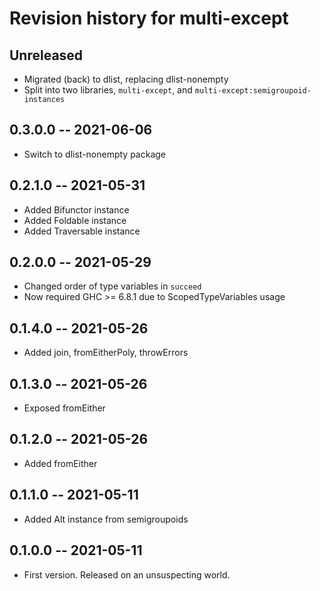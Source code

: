 # Revision history for multi-except

## Unreleased

* Migrated (back) to dlist, replacing dlist-nonempty
* Split into two libraries, `multi-except`, and `multi-except:semigroupoid-instances`

## 0.3.0.0 -- 2021-06-06

* Switch to dlist-nonempty package

## 0.2.1.0 -- 2021-05-31

* Added Bifunctor instance
* Added Foldable instance
* Added Traversable instance

## 0.2.0.0 -- 2021-05-29

* Changed order of type variables in `succeed`
* Now required GHC >= 6.8.1 due to ScopedTypeVariables usage

## 0.1.4.0 -- 2021-05-26

* Added join, fromEitherPoly, throwErrors

## 0.1.3.0 -- 2021-05-26

* Exposed fromEither

## 0.1.2.0 -- 2021-05-26

* Added fromEither

## 0.1.1.0 -- 2021-05-11

* Added Alt instance from semigroupoids

## 0.1.0.0 -- 2021-05-11

* First version. Released on an unsuspecting world.
